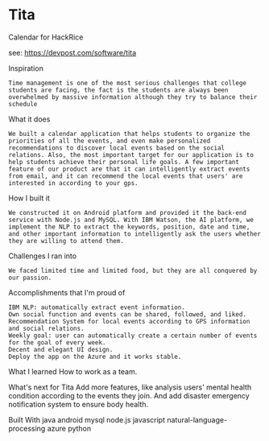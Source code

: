# Tita
Calendar for HackRice


see: https://devpost.com/software/tita


Inspiration

    Time management is one of the most serious challenges that college students are facing, the fact is the students are always been overwhelmed by massive information although they try to balance their schedule

What it does

    We built a calendar application that helps students to organize the priorities of all the events, and even make personalized recommendations to discover local events based on the social relations. Also, the most important target for our application is to help students achieve their personal life goals. A few important feature of our product are that it can intelligently extract events from email, and it can recommend the local events that users' are interested in according to your gps.

How I built it

    We constructed it on Android platform and provided it the back-end service with Node.js and MySQL. With IBM Watson, the AI platform, we implement the NLP to extract the keywords, position, date and time, and other important information to intelligently ask the users whether they are willing to attend them.

Challenges I ran into

    We faced limited time and limited food, but they are all conquered by our passion.

Accomplishments that I'm proud of

    IBM NLP: automatically extract event information.
    Own social function and events can be shared, followed, and liked.
    Recommendation System for local events according to GPS information and social relations.
    Weekly goal: user can automatically create a certain number of events for the goal of every week.
    Decent and elegant UI design.
    Deploy the app on the Azure and it works stable.
    
What I learned
    How to work as a team.

What's next for Tita
    Add more features, like analysis users' mental health condition according to the events they join. And add disaster emergency notification system to ensure body health.

Built With
    java
    android
    mysql
    node.js
    javascript
    natural-language-processing
    azure
    python


